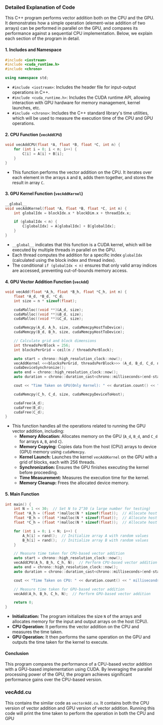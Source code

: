 ### Detailed Explanation of Code

This C++ program performs vector addition both on the CPU and the GPU. It demonstrates how a simple operation (element-wise addition of two arrays) can be performed in parallel on the GPU, and compares its performance against a sequential CPU implementation. Below, we explain each section of the program in detail.

#### 1. **Includes and Namespace**

```cpp
#include <iostream>
#include <cuda_runtime.h>
#include <chrono>

using namespace std;
```

-   `#include <iostream>`: Includes the header file for input-output operations in C++.
-   `#include <cuda_runtime.h>`: Includes the CUDA runtime API, allowing interaction with GPU hardware for memory management, kernel launches, etc.
-   `#include <chrono>`: Includes the C++ standard library's time utilities, which will be used to measure the execution time of the CPU and GPU operations.

#### 2. **CPU Function (`vecAddCPU`)**

```cpp
void vecAddCPU(float *A, float *B, float *C, int n) {
    for (int i = 0; i < n; i++) {
        C[i] = A[i] + B[i];
    }
}
```

-   This function performs the vector addition on the CPU. It iterates over each element in the arrays `A` and `B`, adds them together, and stores the result in array `C`.

#### 3. **GPU Kernel Function (`vecAddKernel`)**

```cpp
__global__
void vecAddKernel(float *A, float *B, float *C, int n) {
    int globalIdx = blockIdx.x * blockDim.x + threadIdx.x;

    if (globalIdx < n) {
        C[globalIdx] = A[globalIdx] + B[globalIdx];
    }
}
```

-   `__global__` indicates that this function is a CUDA kernel, which will be executed by multiple threads in parallel on the GPU.
-   Each thread computes the addition for a specific index `globalIdx` (calculated using the block index and thread index).
-   The conditional `if (globalIdx < n)` ensures that only valid array indices are accessed, preventing out-of-bounds memory access.

#### 4. **GPU Vector Addition Function (`vecAdd`)**

```cpp
void vecAdd(float *A_h, float *B_h, float *C_h, int n) {
    float *A_d, *B_d, *C_d;
    int size = n * sizeof(float);

    cudaMalloc((void **)&A_d, size);
    cudaMalloc((void **)&B_d, size);
    cudaMalloc((void **)&C_d, size);

    cudaMemcpy(A_d, A_h, size, cudaMemcpyHostToDevice);
    cudaMemcpy(B_d, B_h, size, cudaMemcpyHostToDevice);

    // Calculate grid and block dimensions
    int threadsPerBlock = 256;
    int blocksPerGrid = ceil(n / threadsPerBlock);

    auto start = chrono::high_resolution_clock::now();
    vecAddKernel <<<blocksPerGrid, threadsPerBlock>>> (A_d, B_d, C_d, n);
    cudaDeviceSynchronize();
    auto end = chrono::high_resolution_clock::now();
    auto duration = chrono::duration_cast<chrono::milliseconds>(end-start);

    cout << "Time Taken on GPU(Only Kernel): " << duration.count() << " milliseconds" << endl;

    cudaMemcpy(C_h, C_d, size, cudaMemcpyDeviceToHost);

    cudaFree(A_d);
    cudaFree(B_d);
    cudaFree(C_d);
}
```

-   This function handles all the operations related to running the GPU vector addition, including:
    -   **Memory Allocation:** Allocates memory on the GPU (`A_d`, `B_d`, and `C_d` for arrays `A`, `B`, and `C`).
    -   **Memory Copying:** Copies data from the host (CPU) arrays to device (GPU) memory using `cudaMemcpy`.
    -   **Kernel Launch:** Launches the kernel `vecAddKernel` on the GPU with a grid of blocks, each with 256 threads.
    -   **Synchronization:** Ensures the GPU finishes executing the kernel before proceeding.
    -   **Time Measurement:** Measures the execution time for the kernel.
    -   **Memory Cleanup:** Frees the allocated device memory.

#### 5. **Main Function**

```cpp
int main() {
    int N = 1 << 30;  // Set N to 2^30 (a large number for testing)
    float *A_h = (float *)malloc(N * sizeof(float));  // Allocate host memory for array A
    float *B_h = (float *)malloc(N * sizeof(float));  // Allocate host memory for array B
    float *C_h = (float *)malloc(N * sizeof(float));  // Allocate host memory for array C

    for (int i = 0; i < N; i++) {
        A_h[i] = rand();  // Initialize array A with random values
        B_h[i] = rand();  // Initialize array B with random values
    }

    // Measure time taken for CPU-based vector addition
    auto start = chrono::high_resolution_clock::now();
    vecAddCPU(A_h, B_h, C_h, N);  // Perform CPU-based vector addition
    auto end = chrono::high_resolution_clock::now();
    auto duration = chrono::duration_cast<chrono::milliseconds>(end-start);

    cout << "Time Taken on CPU: " << duration.count() << " milliseconds" << endl;

    // Measure time taken for GPU-based vector addition
    vecAdd(A_h, B_h, C_h, N);  // Perform GPU-based vector addition

    return 0;
}
```

-   **Initialization:** The program initializes the size `N` of the arrays and allocates memory for the input and output arrays on the host (CPU).
-   **CPU Operation:** It performs the vector addition on the CPU and measures the time taken.
-   **GPU Operation:** It then performs the same operation on the GPU and outputs the time taken for the kernel to execute.

#### Conclusion

This program compares the performance of a CPU-based vector addition with a GPU-based implementation using CUDA. By leveraging the parallel processing power of the GPU, the program achieves significant performance gains over the CPU-based version.

### vecAdd.cu

This contains the similar code as `vectorAdd.cu`. It contains both the CPU version of vector addition and GPU version of vector addition. Running this code will print the time taken to perform the operation in both the CPU and GPU
